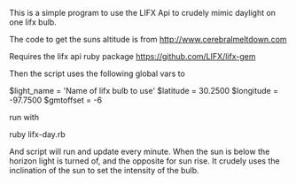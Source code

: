 This is a simple program to use the LIFX Api to crudely mimic daylight on one lifx bulb.

The code to get the suns altitude is from http://www.cerebralmeltdown.com

Requires the lifx api ruby package https://github.com/LIFX/lifx-gem

Then the script uses the following global vars to 

$light_name = 'Name of lifx bulb to use'
$latitude = 30.2500
$longitude = -97.7500
$gmtoffset = -6

run with 

ruby lifx-day.rb

And script will run and update every minute. When the sun is below the horizon light is turned of, and the opposite for sun rise. It crudely uses the inclination of the sun to set the intensity of the bulb.

